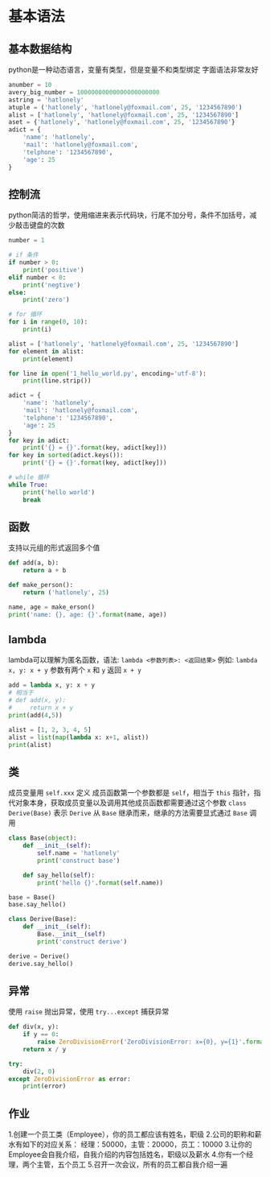 # 基本语法

## 基本数据结构

python是一种动态语言，变量有类型，但是变量不和类型绑定
字面语法非常友好

```python
anumber = 10
avery_big_number = 10000000000000000000000
astring = 'hatlonely'
atuple = ('hatlonely', 'hatlonely@foxmail.com', 25, '1234567890')
alist = ['hatlonely', 'hatlonely@foxmail.com', 25, '1234567890']
aset = {'hatlonely', 'hatlonely@foxmail.com', 25, '1234567890'}
adict = {
    'name': 'hatlonely',
    'mail': 'hatlonely@foxmail.com',
    'telphone': '1234567890',
    'age': 25
}
```

## 控制流

python简洁的哲学，使用缩进来表示代码块，行尾不加分号，条件不加括号，减少敲击键盘的次数

```python
number = 1

# if 条件
if number > 0:
    print('positive')
elif number < 0:
    print('negtive')
else:
    print('zero')

# for 循环
for i in range(0, 10):
    print(i)

alist = ['hatlonely', 'hatlonely@foxmail.com', 25, '1234567890']
for element in alist:
    print(element)

for line in open('1_hello_world.py', encoding='utf-8'):
    print(line.strip())

adict = {
    'name': 'hatlonely',
    'mail': 'hatlonely@foxmail.com',
    'telphone': '1234567890',
    'age': 25
}
for key in adict:
    print('{} = {}'.format(key, adict[key]))
for key in sorted(adict.keys()):
    print('{} = {}'.format(key, adict[key]))

# while 循环
while True:
    print('hello world')
    break
```

## 函数

支持以元组的形式返回多个值

```python
def add(a, b):
    return a + b

def make_person():
    return ('hatlonely', 25)

name, age = make_erson()
print('name: {}, age: {}'.format(name, age))
```

## lambda

lambda可以理解为匿名函数，语法:
    `lambda <参数列表>: <返回结果>`
例如:
    `lambda x, y: x + y`
参数有两个 `x` 和 `y` 返回 `x + y`

```python
add = lambda x, y: x + y
# 相当于
# def add(x, y):
#     return x + y
print(add(4,5))

alist = [1, 2, 3, 4, 5]
alist = list(map(lambda x: x+1, alist))
print(alist)
```

## 类

成员变量用 `self.xxx` 定义
成员函数第一个参数都是 `self`，相当于 `this` 指针，指代对象本身，获取成员变量以及调用其他成员函数都需要通过这个参数
`class Derive(Base)` 表示 `Derive` 从 `Base` 继承而来，继承的方法需要显式通过 `Base` 调用

```python
class Base(object):
    def __init__(self):
        self.name = 'hatlonely'
        print('construct base')

    def say_hello(self):
        print('hello {}'.format(self.name))

base = Base()
base.say_hello()

class Derive(Base):
    def __init__(self):
        Base.__init__(self)
        print('construct derive')

derive = Derive()
derive.say_hello()
```

## 异常

使用 `raise` 抛出异常，使用 `try...except` 捕获异常

```python
def div(x, y):
    if y == 0:
        raise ZeroDivisionError('ZeroDivisionError: x={0}, y={1}'.format(x, y))
    return x / y

try:
    div(2, 0)
except ZeroDivisionError as error:
    print(error)
```

## 作业

1.创建一个员工类（Employee），你的员工都应该有姓名，职级
2.公司的职称和薪水有如下的对应关系： 经理：50000，主管：20000，员工：10000
3.让你的Employee会自我介绍，自我介绍的内容包括姓名，职级以及薪水
4.你有一个经理，两个主管，五个员工
5.召开一次会议，所有的员工都自我介绍一遍


